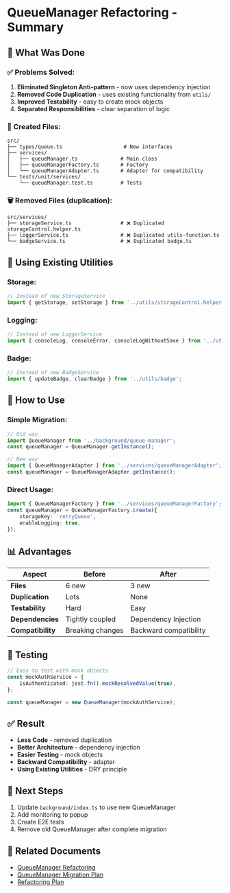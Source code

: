 # QueueManager Refactoring - Summary

## 🎯 What Was Done

### ✅ Problems Solved:

1. **Eliminated Singleton Anti-pattern** - now uses dependency injection
2. **Removed Code Duplication** - uses existing functionality from `utils/`
3. **Improved Testability** - easy to create mock objects
4. **Separated Responsibilities** - clear separation of logic

### 📁 Created Files:

```
src/
├── types/queue.ts                    # New interfaces
├── services/
│   ├── queueManager.ts              # Main class
│   ├── queueManagerFactory.ts       # Factory
│   └── queueManagerAdapter.ts       # Adapter for compatibility
└── tests/unit/services/
    └── queueManager.test.ts         # Tests
```

### 🗑️ Removed Files (duplication):

```
src/services/
├── storageService.ts                # ❌ Duplicated storageControl.helper.ts
├── loggerService.ts                 # ❌ Duplicated utils-function.ts
└── badgeService.ts                  # ❌ Duplicated badge.ts
```

## 🔧 Using Existing Utilities

### Storage:

```typescript
// Instead of new StorageService
import { getStorage, setStorage } from '../utils/storageControl.helper';
```

### Logging:

```typescript
// Instead of new LoggerService
import { consoleLog, consoleError, consoleLogWithoutSave } from '../utils/utils-function';
```

### Badge:

```typescript
// Instead of new BadgeService
import { updateBadge, clearBadge } from '../utils/badge';
```

## 🚀 How to Use

### Simple Migration:

```typescript
// Old way
import QueueManager from '../background/queue-manager';
const queueManager = QueueManager.getInstance();

// New way
import { QueueManagerAdapter } from '../services/queueManagerAdapter';
const queueManager = QueueManagerAdapter.getInstance();
```

### Direct Usage:

```typescript
import { QueueManagerFactory } from '../services/queueManagerFactory';
const queueManager = QueueManagerFactory.create({
    storageKey: 'retryQueue',
    enableLogging: true,
});
```

## 📊 Advantages

| Aspect            | Before           | After                  |
| ----------------- | ---------------- | ---------------------- |
| **Files**         | 6 new            | 3 new                  |
| **Duplication**   | Lots             | None                   |
| **Testability**   | Hard             | Easy                   |
| **Dependencies**  | Tightly coupled  | Dependency Injection   |
| **Compatibility** | Breaking changes | Backward compatibility |

## 🧪 Testing

```typescript
// Easy to test with mock objects
const mockAuthService = {
    isAuthenticated: jest.fn().mockResolvedValue(true),
};

const queueManager = new QueueManager(mockAuthService);
```

## ✅ Result

- **Less Code** - removed duplication
- **Better Architecture** - dependency injection
- **Easier Testing** - mock objects
- **Backward Compatibility** - adapter
- **Using Existing Utilities** - DRY principle

## 🎯 Next Steps

1. Update `background/index.ts` to use new QueueManager
2. Add monitoring to popup
3. Create E2E tests
4. Remove old QueueManager after complete migration

## 🔗 Related Documents

- [QueueManager Refactoring](./queue-manager-refactoring.md)
- [QueueManager Migration Plan](./queue-manager-migration-plan.md)
- [Refactoring Plan](./refactoring-plan.md)
